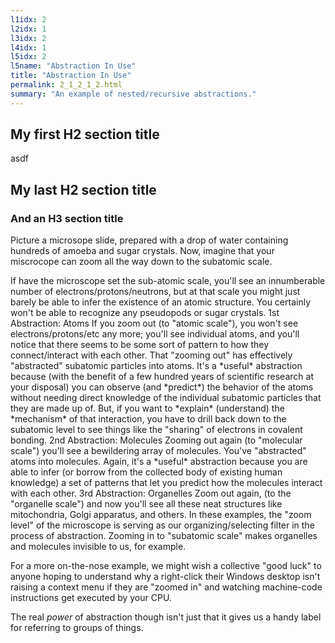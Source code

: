 ```yaml
---
l1idx: 2
l2idx: 1
l3idx: 2
l4idx: 1
l5idx: 2
l5name: "Abstraction In Use"
title: "Abstraction In Use"
permalink: 2_1_2_1_2.html
summary: "An example of nested/recursive abstractions."
---
```


## My first H2 section title

asdf

## My last H2 section title

### And an H3 section title
Picture a microsope slide, prepared with a drop of water containing hundreds of amoeba and sugar crystals. Now, imagine that your miscrocope can zoom all the way down to the subatomic scale.

If have the microscope set the sub-atomic scale, you'll see an innumberable number of electrons/protons/neutrons, but at that scale you might just barely be able to infer the existence of an atomic structure. You certainly won't be able to recognize any pseudopods or sugar crystals.
1st Abstraction: Atoms If you zoom out (to "atomic scale"), you won't see electrons/protons/etc any more; you'll see individual atoms, and you'll notice that there seems to be some sort of pattern to how they connect/interact with each other. That "zooming out" has effectively "abstracted" subatomic particles into atoms. It's a \*useful\* abstraction because (with the benefit of a few hundred years of scientific research at your disposal) you can observe (and \*predict\*) the behavior of the atoms without needing direct knowledge of the individual subatomic particles that they are made up of. But, if you want to \*explain\* (understand) the \*mechanism\* of that interaction, you have to drill back down to the subatomic level to see things like the "sharing" of electrons in covalent bonding.
2nd Abstraction: Molecules Zooming out again (to "molecular scale") you'll see a bewildering array of molecules. You've "abstracted" atoms into molecules. Again, it's a \*useful\* abstraction because you are able to infer (or borrow from the collected body of existing human knowledge) a set of patterns that let you predict how the molecules interact with each other.
3rd Abstraction: Organelles Zoom out again, (to the "organelle scale") and now you'll see all these neat structures like mitochondria, Golgi apparatus, and others.
In these examples, the "zoom level" of the microscope is serving as our organizing/selecting filter in the process of abstraction. Zooming in to "subatomic scale" makes organelles and molecules invisible to us, for example.

For a more on-the-nose example, we might wish a collective "good luck" to anyone hoping to understand why a right-click their Windows desktop isn't raising a context menu if they are "zoomed in" and watching machine-code instructions get executed by your CPU.

The real *power* of abstraction though isn't just that it gives us a handy label for referring to groups of things.